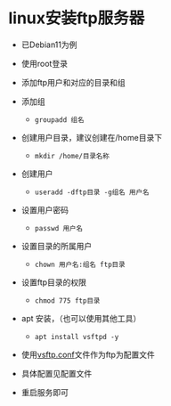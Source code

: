 # linux安装ftp服务器

* 已Debian11为例
* 使用root登录
* 添加ftp用户和对应的目录和组
* 添加组
  * `groupadd 组名`
* 创建用户目录，建议创建在/home目录下
  * `mkdir /home/目录名称`
* 创建用户
  * `useradd -dftp目录 -g组名 用户名`
* 设置用户密码
  * `passwd 用户名`
* 设置目录的所属用户
  * `chown 用户名:组名 ftp目录`
* 设置ftp目录的权限
  * `chmod 775 ftp目录`
* apt 安装，（也可以使用其他工具）
  * `apt install vsftpd -y`

* 使用[vsftp.conf](../../assets/linux/vsftpd.conf)文件作为ftp为配置文件
* 具体配置见配置文件
* 重启服务即可
